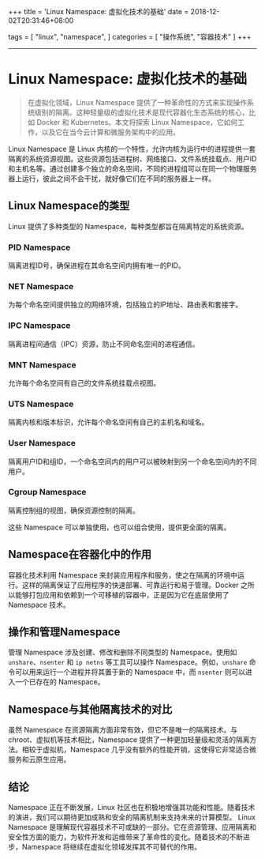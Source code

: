 +++
title = 'Linux Namespace: 虚拟化技术的基础'
date = 2018-12-02T20:31:46+08:00

tags = [
    "linux",
    "namespace",
]
categories = [
    "操作系统",
    "容器技术"
]
+++

---

# Linux Namespace: 虚拟化技术的基础

> 在虚拟化领域，Linux Namespace 提供了一种革命性的方式来实现操作系统级别的隔离。这种轻量级的虚拟化技术是现代容器化生态系统的核心，比如 Docker 和 Kubernetes。本文将探索 Linux Namespace，它如何工作，以及它在当今云计算和微服务架构中的应用。

Linux Namespace 是 Linux 内核的一个特性，允许内核为运行中的进程提供一套隔离的系统资源视图。这些资源包括进程树、网络接口、文件系统挂载点、用户ID和主机名等。通过创建多个独立的命名空间，不同的进程组可以在同一个物理服务器上运行，彼此之间不会干扰，就好像它们在不同的服务器上一样。

## Linux Namespace的类型
Linux 提供了多种类型的 Namespace，每种类型都旨在隔离特定的系统资源。

### PID Namespace
隔离进程ID号，确保进程在其命名空间内拥有唯一的PID。

### NET Namespace
为每个命名空间提供独立的网络环境，包括独立的IP地址、路由表和套接字。

### IPC Namespace
隔离进程间通信（IPC）资源，防止不同命名空间的进程通信。

### MNT Namespace
允许每个命名空间有自己的文件系统挂载点视图。

### UTS Namespace
隔离内核和版本标识，允许每个命名空间有自己的主机名和域名。

### User Namespace
隔离用户ID和组ID，一个命名空间内的用户可以被映射到另一个命名空间内的不同用户。

### Cgroup Namespace
隔离控制组的视图，确保资源控制的隔离。

这些 Namespace 可以单独使用，也可以组合使用，提供更全面的隔离。

## Namespace在容器化中的作用
容器化技术利用 Namespace 来封装应用程序和服务，使之在隔离的环境中运行。这样的隔离保证了应用程序的快速部署、可靠运行和易于管理。Docker 之所以能够打包应用和依赖到一个可移植的容器中，正是因为它在底层使用了 Namespace 技术。

## 操作和管理Namespace
管理 Namespace 涉及创建、修改和删除不同类型的 Namespace。使用如 `unshare`、`nsenter` 和 `ip netns` 等工具可以操作 Namespace。例如，`unshare` 命令可以用来运行一个进程并将其置于新的 Namespace 中，而 `nsenter` 则可以进入一个已存在的 Namespace。

## Namespace与其他隔离技术的对比
虽然 Namespace 在资源隔离方面非常有效，但它不是唯一的隔离技术。与 chroot、虚拟机等技术相比，Namespace 提供了一种更加轻量级和灵活的隔离方法。相较于虚拟机，Namespace 几乎没有额外的性能开销，这使得它非常适合微服务和云原生应用。


## 结论
Namespace 正在不断发展，Linux 社区也在积极地增强其功能和性能。随着技术的演进，我们可以期待更加成熟和安全的隔离机制来支持未来的计算模型。
Linux Namespace 是理解现代容器技术不可或缺的一部分。它在资源管理、应用隔离和安全性方面的能力，为软件开发和运维带来了革命性的变化。随着技术的不断进步，Namespace 将继续在虚拟化领域发挥其不可替代的作用。
